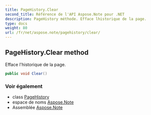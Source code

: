 ```yaml
---
title: PageHistory.Clear
second_title: Référence de l'API Aspose.Note pour .NET
description: PageHistory méthode. Efface lhistorique de la page.
type: docs
weight: 80
url: /fr/net/aspose.note/pagehistory/clear/
---
```

## PageHistory.Clear method

Efface l'historique de la page.

```csharp
public void Clear()
```

### Voir également

* class [PageHistory](../)
* espace de noms [Aspose.Note](../../pagehistory/)
* Assemblée [Aspose.Note](../../../)


